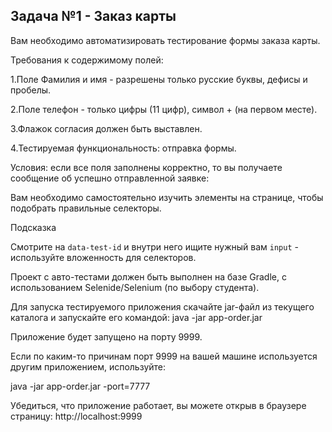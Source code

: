 ## Задача №1 - Заказ карты

Вам необходимо автоматизировать тестирование формы заказа карты.

Требования к содержимому полей:

1.Поле Фамилия и имя - разрешены только русские буквы, дефисы и пробелы.

2.Поле телефон - только цифры (11 цифр), символ + (на первом месте).

3.Флажок согласия должен быть выставлен.

4.Тестируемая функциональность: отправка формы.

Условия: если все поля заполнены корректно, то вы получаете сообщение об успешно отправленной заявке:

Вам необходимо самостоятельно изучить элементы на странице, чтобы подобрать правильные селекторы.

Подсказка

Смотрите на `data-test-id` и внутри него ищите нужный вам `input` - используйте вложенность для селекторов.

Проект с авто-тестами должен быть выполнен на базе Gradle, с использованием Selenide/Selenium (по выбору студента).

Для запуска тестируемого приложения скачайте jar-файл из текущего каталога и запускайте его командой: java -jar app-order.jar

Приложение будет запущено на порту 9999.

Если по каким-то причинам порт 9999 на вашей машине используется другим приложением, используйте:

java -jar app-order.jar -port=7777

Убедиться, что приложение работает, вы можете открыв в браузере страницу: http://localhost:9999